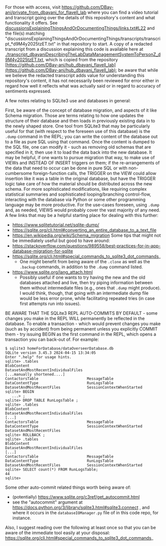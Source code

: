 For those with access, visit
https://github.com/DBay-ani/private_from_dbayani_for_flavell_lab
where you can find a video tutorial and transcript going over the details of this repository's content and what functionality it offers. See [discussionsExplainingThingsAndOrDocumentingThings/links.txt#L22](https://github.com/DBay-ani/private_from_dbayani_for_flavell_lab/blob/212843a0104a1889986a2573a9025469302520ed/discussionsExplainingThingsAndOrDocumentingThings/links.txt#L22) and the file(s) matching "discussionsExplainingThingsAndOrDocumentingThings/transcripts/transcript_*d9M4y2025tzET.txt" in that repository to start. A copy of a redacted transcript from a discussion explaining this code is available here at [./transcript_dbayaniDescribingTheLabDataManagementSystemToPersonZ_d9M4y2025tzET.txt](./transcript_dbayaniDescribingTheLabDataManagementSystemToPersonZ_d9M4y2025tzET.txt), which is copied from the repository [https://github.com/DBay-ani/hub_dbayani_flavell_lab](https://github.com/DBay-ani/hub_dbayani_flavell_lab); be aware that while we believe the redacted transcript adds value for understanding this repository's content, it has not necessarily been reviewed for error either in regard how well it reflects what was actually said or in regard to accuracy of sentiments expressed.


<prev>

A few notes relating to SQLite3 use and databases in general:

First, be aware of the concept of database migration, and aspects of it like Schema migration. Those are terms relating to how one updates the structure of their database and then loads in previously existing data in to the newly shaped store. One tool from SQLite3 that may be particularly useful for that (with respect to the foreseen use of this database) is the `.dump` command in the REPL; you can write the content of the database out to a file as pure SQL using that command. Once the content is dumped to the SQL file, one can modify it - such as removing old schemas that are specified in it, then use it to load the data back into the new database. It may be helpful, if one wants to pursue migration that way, to make use of VIEWs and INSTEAD OF INSERT triggers on them; if the re-arrangements of the data that need to occur can be done in pure SQL or with non-cumbersome foreign-function calls, the TRIGGER on the VIEW could allow insertion like it was a table in the original database, but have the TRIGGER logic take care of how the material should be distributed across the new schema. For more sophisticated modifications, like requiring complex statistical summaries and sophisticated looping/branching control-flow, interacting with the database via Python or some other programming language may be more productive. For the use-cases foreseen, using `.dump` and, as needed, VIEWS would probably cover the vast majority of any need. A few links that may be a helpful starting place for dealing with this further:
- https://www.sqlitetutorial.net/sqlite-dump/
- https://sqlite.org/cli.html#converting_an_entire_database_to_a_text_file
- https://en.wikipedia.org/wiki/Schema_migration
Some tips that might not be immediately useful but good to have around:
- https://stackoverflow.com/questions/989558/best-practices-for-in-app-database-migration-for-sqlite
- https://sqlite.org/cli.html#special_commands_to_sqlite3_dot_commands_
  - One might benefit from being aware of the `.clone` as well as the `.backup` commands, in addition to the `.dump` command listed.
- https://www.sqlite.org/lang_attach.html
  - Possibly useful if one wants to try having the new and the old databases attached and live, then try piping information between them without intermediate files (e.g., ones that `.dump` might produce). I would think, though, that going with an intermediate dump file would be less error prone, while facilitating repeated tries (in case first attempts run into issues).


BE AWARE THAT THE SQLite3 REPL AUTO-COMMITS BY DEFAULT - some changes you make in the REPL WILL permanently be reflected in the database. To enable a transaction - which would prevent changes you make (such as by accident) from being permanent unless you explicitly COMMIT them - try issuing BEGIN as the first command in the REPL, which opens a transaction you can back-out of. For example:
```
$ sqlite3 homeForDatabase/dataOverseerDatabase.db 
SQLite version 3.45.3 2024-04-15 13:34:05
Enter ".help" for usage hints.
sqlite> .tables
BlobContent                          DatasetAndMostRecentIndividualFiles
[...manually shortened....]                       
ContactorsTable                      MessageTable                       
DataContentType                      RunLogsTable                       
DatasetAndMostRecentFiles            SessionContextWhenStarted          
sqlite> BEGIN
   ...> ;
sqlite> DROP TABLE RunLogsTable ;
sqlite> .tables
BlobContent                          DatasetAndMostRecentIndividualFiles
[...]                        
ContactorsTable                      MessageTable                       
DataContentType                      SessionContextWhenStarted          
DatasetAndMostRecentFiles          
sqlite> ROLLBACK ;
sqlite> .tables
BlobContent                          DatasetAndMostRecentIndividualFiles
[...]                          
ContactorsTable                      MessageTable                       
DataContentType                      RunLogsTable                       
DatasetAndMostRecentFiles            SessionContextWhenStarted          
sqlite> SELECT count(*) FROM RunLogsTable;
44
sqlite> 
```
Some other auto-commit related things worth being aware of:
- (potentially) https://www.sqlite.org/c3ref/get_autocommit.html
- see the "autocommit" argument at https://docs.python.org/3/library/sqlite3.html#sqlite3.connect , and where it occurs in the `databaseIOManager.py` file of in this code repo, for instance.



Also, I suggest reading over  the following at least once so that you can be aware of the immediate tool easily at your disposal:
https://sqlite.org/cli.html#special_commands_to_sqlite3_dot_commands_

</prev>
